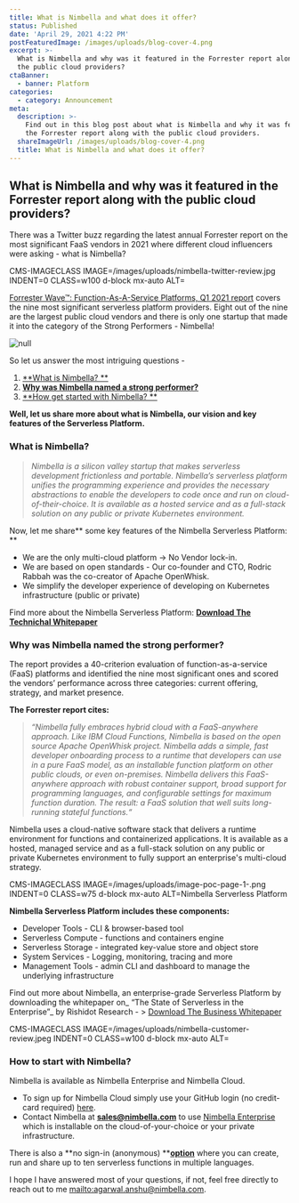 ```yaml
---
title: What is Nimbella and what does it offer?
status: Published
date: 'April 29, 2021 4:22 PM'
postFeaturedImage: /images/uploads/blog-cover-4.png
excerpt: >-
  What is Nimbella and why was it featured in the Forrester report along with
  the public cloud providers? 
ctaBanner:
  - banner: Platform
categories:
  - category: Announcement
meta:
  description: >-
    Find out in this blog post about what is Nimbella and why it was featured in
    the Forrester report along with the public cloud providers. 
  shareImageUrl: /images/uploads/blog-cover-4.png
  title: What is Nimbella and what does it offer?
---
```

## What is Nimbella and why was it featured in the Forrester report along with the public cloud providers?

There was a Twitter buzz regarding the latest annual Forrester report on the most significant FaaS vendors in 2021 where different cloud influencers were asking - what is Nimbella? 

CMS-IMAGECLASS IMAGE=/images/uploads/nimbella-twitter-review.jpg INDENT=0 CLASS=w100 d-block mx-auto ALT=

[Forrester Wave™: Function-As-A-Service Platforms, Q1 2021 report](https://nimbella.com/forrester-report) covers the nine most significant serverless platform providers. Eight out of the nine are the largest public cloud vendors and there is only one startup that made it into the category of the Strong Performers  - Nimbella!

![null](/images/uploads/forrester-wave.jpg)

So let us answer the most intriguing questions -

1. [**What is Nimbella? **](#well-let-us-share-more-about-what-is-nimbella-our-vision-and-key-features-of-the-serverless-platform)
2. [**Why was Nimbella named a strong performer?**](#why-was-nimbella-named-the-strong-performer)
3. [**How get started with Nimbella? **](#how-to-start-with-nimbella)

**Well, let us share more about what is Nimbella, our vision and key features of the Serverless Platform.**

### What is Nimbella?

> _Nimbella is a silicon valley startup that makes serverless development frictionless and portable. Nimbella’s serverless platform unifies the programming experience and provides the necessary abstractions to enable the developers to code once and run on cloud-of-their-choice. It is available as a hosted service and as a full-stack solution on any public or private Kubernetes environment._

Now, let me share** some key features of the Nimbella Serverless Platform: **

* We are the only multi-cloud platform → No Vendor lock-in. 
* We are based on open standards  - Our co-founder and CTO, Rodric Rabbah was the co-creator of Apache OpenWhisk. 
* We simplify the developer experience of developing on Kubernetes infrastructure (public or private) 

Find more about the Nimbella Serverless Platform: [**Download The Technichal Whitepaper**](https://nimbella.com/make-serverless-frictionless-and-portable-whitepaper)

### Why was Nimbella named the strong performer?

The report provides a 40-criterion evaluation of function-as-a-service (FaaS) platforms and identified the nine most significant ones and scored the vendors’ performance across three categories: current offering, strategy, and market presence.

**The Forrester report cites:**

> _“Nimbella fully embraces hybrid cloud with a FaaS-anywhere approach. Like IBM Cloud Functions, Nimbella is based on the open source Apache OpenWhisk project. Nimbella adds a simple, fast developer onboarding process to a runtime that developers can use in a pure FaaS model, as an installable function platform on other public clouds, or even on-premises. Nimbella delivers this FaaS-anywhere approach with robust container support, broad support for programming languages, and configurable settings for maximum function duration. The result: a FaaS solution that well suits long-running stateful functions.“_

Nimbella uses a cloud-native software stack that delivers a runtime environment for functions and containerized applications. It is available as a hosted, managed service and as a full-stack solution on any public or private Kubernetes environment to fully support an enterprise's multi-cloud strategy. 

CMS-IMAGECLASS IMAGE=/images/uploads/image-poc-page-1-.png INDENT=0 CLASS=w75 d-block mx-auto ALT=Nimbella Serverless Platform

**Nimbella Serverless Platform includes these components:**

* Developer Tools - CLI & browser-based tool
* Serverless Compute - functions and containers engine
* Serverless Storage - integrated key-value store and object store
* System Services - Logging, monitoring, tracing and more
* Management Tools - admin CLI and dashboard to manage the underlying infrastructure 

Find out more about Nimbella, an enterprise-grade Serverless Platform by downloading the whitepaper on_ “The State of Serverless in the Enterprise”_ by Rishidot Research - > [Download The Business Whitepaper ](https://nimbella.com/whitepaper)

CMS-IMAGECLASS IMAGE=/images/uploads/nimbella-customer-review.jpeg INDENT=0 CLASS=w100 d-block mx-auto ALT=

### How to start with Nimbella?

Nimbella is available as Nimbella Enterprise and Nimbella Cloud. 

* To sign up for Nimbella Cloud simply use your GitHub login (no credit-card required) [here](https://nimbella.com/signup). 
* Contact Nimbella at **sales@nimbella.com** to use [Nimbella Enterprise](https://nimbella.com/proof-of-concept) which is installable on the cloud-of-your-choice or your private infrastructure.  

There is also a **no sign-in (anonymous) **[**option**](https://apigcp.nimbella.io/wb/?command=playground) where you can create, run and share up to ten serverless functions in multiple languages.

I hope I have answered most of your questions, if not, feel free directly to reach out to me <mailto:agarwal.anshu@nimbella.com>.
